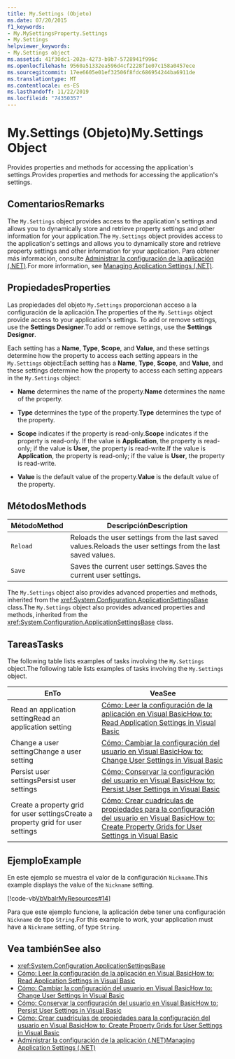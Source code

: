 ```yaml
---
title: My.Settings (Objeto)
ms.date: 07/20/2015
f1_keywords:
- My.MySettingsProperty.Settings
- My.Settings
helpviewer_keywords:
- My.Settings object
ms.assetid: 41f30dc1-202a-4273-b9b7-5728941f996c
ms.openlocfilehash: 9560a51332ea596d4cf2228f1e07c158a0457ece
ms.sourcegitcommit: 17ee6605e01ef32506f8fdc686954244ba6911de
ms.translationtype: MT
ms.contentlocale: es-ES
ms.lasthandoff: 11/22/2019
ms.locfileid: "74350357"
---
```

# <a name="mysettings-object"></a><span data-ttu-id="735fa-102">My.Settings (Objeto)</span><span class="sxs-lookup"><span data-stu-id="735fa-102">My.Settings Object</span></span>
<span data-ttu-id="735fa-103">Provides properties and methods for accessing the application's settings.</span><span class="sxs-lookup"><span data-stu-id="735fa-103">Provides properties and methods for accessing the application's settings.</span></span>  
  
## <a name="remarks"></a><span data-ttu-id="735fa-104">Comentarios</span><span class="sxs-lookup"><span data-stu-id="735fa-104">Remarks</span></span>  
 <span data-ttu-id="735fa-105">The `My.Settings` object provides access to the application's settings and allows you to dynamically store and retrieve property settings and other information for your application.</span><span class="sxs-lookup"><span data-stu-id="735fa-105">The `My.Settings` object provides access to the application's settings and allows you to dynamically store and retrieve property settings and other information for your application.</span></span> <span data-ttu-id="735fa-106">Para obtener más información, consulte [Administrar la configuración de la aplicación (.NET)](/visualstudio/ide/managing-application-settings-dotnet).</span><span class="sxs-lookup"><span data-stu-id="735fa-106">For more information, see [Managing Application Settings (.NET)](/visualstudio/ide/managing-application-settings-dotnet).</span></span>  
  
## <a name="properties"></a><span data-ttu-id="735fa-107">Propiedades</span><span class="sxs-lookup"><span data-stu-id="735fa-107">Properties</span></span>  
 <span data-ttu-id="735fa-108">Las propiedades del objeto `My.Settings` proporcionan acceso a la configuración de la aplicación.</span><span class="sxs-lookup"><span data-stu-id="735fa-108">The properties of the `My.Settings` object provide access to your application's settings.</span></span> <span data-ttu-id="735fa-109">To add or remove settings, use the **Settings Designer**.</span><span class="sxs-lookup"><span data-stu-id="735fa-109">To add or remove settings, use the **Settings Designer**.</span></span>  
  
 <span data-ttu-id="735fa-110">Each setting has a **Name**, **Type**, **Scope**, and **Value**, and these settings determine how the property to access each setting appears in the `My.Settings` object:</span><span class="sxs-lookup"><span data-stu-id="735fa-110">Each setting has a **Name**, **Type**, **Scope**, and **Value**, and these settings determine how the property to access each setting appears in the `My.Settings` object:</span></span>  
  
- <span data-ttu-id="735fa-111">**Name** determines the name of the property.</span><span class="sxs-lookup"><span data-stu-id="735fa-111">**Name** determines the name of the property.</span></span>  
  
- <span data-ttu-id="735fa-112">**Type** determines the type of the property.</span><span class="sxs-lookup"><span data-stu-id="735fa-112">**Type** determines the type of the property.</span></span>  
  
- <span data-ttu-id="735fa-113">**Scope** indicates if the property is read-only.</span><span class="sxs-lookup"><span data-stu-id="735fa-113">**Scope** indicates if the property is read-only.</span></span> <span data-ttu-id="735fa-114">If the value is **Application**, the property is read-only; if the value is **User**, the property is read-write.</span><span class="sxs-lookup"><span data-stu-id="735fa-114">If the value is **Application**, the property is read-only; if the value is **User**, the property is read-write.</span></span>  
  
- <span data-ttu-id="735fa-115">**Value** is the default value of the property.</span><span class="sxs-lookup"><span data-stu-id="735fa-115">**Value** is the default value of the property.</span></span>  
  
## <a name="methods"></a><span data-ttu-id="735fa-116">Métodos</span><span class="sxs-lookup"><span data-stu-id="735fa-116">Methods</span></span>  
  
|<span data-ttu-id="735fa-117">Método</span><span class="sxs-lookup"><span data-stu-id="735fa-117">Method</span></span>|<span data-ttu-id="735fa-118">Descripción</span><span class="sxs-lookup"><span data-stu-id="735fa-118">Description</span></span>|  
|---|---|  
|`Reload`|<span data-ttu-id="735fa-119">Reloads the user settings from the last saved values.</span><span class="sxs-lookup"><span data-stu-id="735fa-119">Reloads the user settings from the last saved values.</span></span>|  
|`Save`|<span data-ttu-id="735fa-120">Saves the current user settings.</span><span class="sxs-lookup"><span data-stu-id="735fa-120">Saves the current user settings.</span></span>|  
  
 <span data-ttu-id="735fa-121">The `My.Settings` object also provides advanced properties and methods, inherited from the <xref:System.Configuration.ApplicationSettingsBase> class.</span><span class="sxs-lookup"><span data-stu-id="735fa-121">The `My.Settings` object also provides advanced properties and methods, inherited from the <xref:System.Configuration.ApplicationSettingsBase> class.</span></span>  
  
## <a name="tasks"></a><span data-ttu-id="735fa-122">Tareas</span><span class="sxs-lookup"><span data-stu-id="735fa-122">Tasks</span></span>  
 <span data-ttu-id="735fa-123">The following table lists examples of tasks involving the `My.Settings` object.</span><span class="sxs-lookup"><span data-stu-id="735fa-123">The following table lists examples of tasks involving the `My.Settings` object.</span></span>  
  
|<span data-ttu-id="735fa-124">En</span><span class="sxs-lookup"><span data-stu-id="735fa-124">To</span></span>|<span data-ttu-id="735fa-125">Vea</span><span class="sxs-lookup"><span data-stu-id="735fa-125">See</span></span>|  
|---|---|  
|<span data-ttu-id="735fa-126">Read an application setting</span><span class="sxs-lookup"><span data-stu-id="735fa-126">Read an application setting</span></span>|[<span data-ttu-id="735fa-127">Cómo: Leer la configuración de la aplicación en Visual Basic</span><span class="sxs-lookup"><span data-stu-id="735fa-127">How to: Read Application Settings in Visual Basic</span></span>](../../../visual-basic/developing-apps/programming/app-settings/how-to-read-application-settings.md)|  
|<span data-ttu-id="735fa-128">Change a user setting</span><span class="sxs-lookup"><span data-stu-id="735fa-128">Change a user setting</span></span>|[<span data-ttu-id="735fa-129">Cómo: Cambiar la configuración del usuario en Visual Basic</span><span class="sxs-lookup"><span data-stu-id="735fa-129">How to: Change User Settings in Visual Basic</span></span>](../../../visual-basic/developing-apps/programming/app-settings/how-to-change-user-settings.md)|  
|<span data-ttu-id="735fa-130">Persist user settings</span><span class="sxs-lookup"><span data-stu-id="735fa-130">Persist user settings</span></span>|[<span data-ttu-id="735fa-131">Cómo: Conservar la configuración del usuario en Visual Basic</span><span class="sxs-lookup"><span data-stu-id="735fa-131">How to: Persist User Settings in Visual Basic</span></span>](../../../visual-basic/developing-apps/programming/app-settings/how-to-persist-user-settings.md)|  
|<span data-ttu-id="735fa-132">Create a property grid for user settings</span><span class="sxs-lookup"><span data-stu-id="735fa-132">Create a property grid for user settings</span></span>|[<span data-ttu-id="735fa-133">Cómo: Crear cuadrículas de propiedades para la configuración del usuario en Visual Basic</span><span class="sxs-lookup"><span data-stu-id="735fa-133">How to: Create Property Grids for User Settings in Visual Basic</span></span>](../../../visual-basic/developing-apps/programming/app-settings/how-to-create-property-grids-for-user-settings.md)|  
  
## <a name="example"></a><span data-ttu-id="735fa-134">Ejemplo</span><span class="sxs-lookup"><span data-stu-id="735fa-134">Example</span></span>  
 <span data-ttu-id="735fa-135">En este ejemplo se muestra el valor de la configuración `Nickname`.</span><span class="sxs-lookup"><span data-stu-id="735fa-135">This example displays the value of the `Nickname` setting.</span></span>  
  
 [!code-vb[VbVbalrMyResources#14](~/samples/snippets/visualbasic/VS_Snippets_VBCSharp/VbVbalrMyResources/VB/Form1.vb#14)]  
  
 <span data-ttu-id="735fa-136">Para que este ejemplo funcione, la aplicación debe tener una configuración `Nickname` de tipo `String`.</span><span class="sxs-lookup"><span data-stu-id="735fa-136">For this example to work, your application must have a `Nickname` setting, of type `String`.</span></span>  
  
## <a name="see-also"></a><span data-ttu-id="735fa-137">Vea también</span><span class="sxs-lookup"><span data-stu-id="735fa-137">See also</span></span>

- <xref:System.Configuration.ApplicationSettingsBase>
- [<span data-ttu-id="735fa-138">Cómo: Leer la configuración de la aplicación en Visual Basic</span><span class="sxs-lookup"><span data-stu-id="735fa-138">How to: Read Application Settings in Visual Basic</span></span>](../../../visual-basic/developing-apps/programming/app-settings/how-to-read-application-settings.md)
- [<span data-ttu-id="735fa-139">Cómo: Cambiar la configuración del usuario en Visual Basic</span><span class="sxs-lookup"><span data-stu-id="735fa-139">How to: Change User Settings in Visual Basic</span></span>](../../../visual-basic/developing-apps/programming/app-settings/how-to-change-user-settings.md)
- [<span data-ttu-id="735fa-140">Cómo: Conservar la configuración del usuario en Visual Basic</span><span class="sxs-lookup"><span data-stu-id="735fa-140">How to: Persist User Settings in Visual Basic</span></span>](../../../visual-basic/developing-apps/programming/app-settings/how-to-persist-user-settings.md)
- [<span data-ttu-id="735fa-141">Cómo: Crear cuadrículas de propiedades para la configuración del usuario en Visual Basic</span><span class="sxs-lookup"><span data-stu-id="735fa-141">How to: Create Property Grids for User Settings in Visual Basic</span></span>](../../../visual-basic/developing-apps/programming/app-settings/how-to-create-property-grids-for-user-settings.md)
- [<span data-ttu-id="735fa-142">Administrar la configuración de la aplicación (.NET)</span><span class="sxs-lookup"><span data-stu-id="735fa-142">Managing Application Settings (.NET)</span></span>](/visualstudio/ide/managing-application-settings-dotnet)
